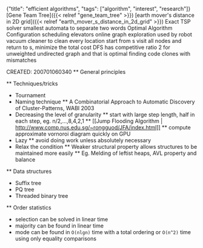 {"title": "efficient algorithms", "tags": ["algorithm", "interest", "research"]}
[Gene Team Tree]({{< relref "gene_team_tree" >}})
[earth mover's distance in 2D grid]({{< relref "earth_mover_s_distance_in_2d_grid" >}})
Exact TSP solver
smallest automata to separate two words
Optimal Algorithm Configuration
scheduling elevators
online graph exploration
  used by robot vacuum cleaner to clean every location
  start from s visit all nodes and return to s, minimize the total cost
  DFS has competitive ratio 2 for unweighted undirected graph and that is optimal
finding code clones with mismatches

CREATED: 200701060340
** General principles

** Techniques/tricks
 * Tournament
 * Naming technique
 ** A Combinatorial Approach to Automatic Discovery of Cluster-Patterns, WABI 2003
 * Decreasing the level of granularity
 ** start with large step length, half in each step, eg. n/2,...,8,4,2,1
 ** [[Jump Flooding Algorithm | http://www.comp.nus.edu.sg/~rongguod/JFA/index.html]]
 ** compute approximate vornoroi diagram quickly on GPU
 * Lazy
 ** avoid doing work unless absolutely necessary
 * Relax the condition
 ** Weaker structural property allows structures to be maintained more easily
 ** Eg. Melding of leftist heaps, AVL property and balance

** Data structures
 * Suffix tree
 * PQ tree
 * Threaded binary tree

** Order statistics
 * selection can be solved in linear time
 * majority can be found in linear time
 * mode can be found in `O(nlgn)` time with a total ordering or `O(n^2)` time using only equality comparisons
